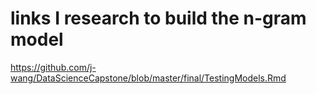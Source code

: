 # links I research to build the n-gram model
https://github.com/j-wang/DataScienceCapstone/blob/master/final/TestingModels.Rmd

